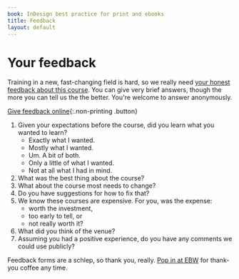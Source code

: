 ```yaml
---
book: InDesign best practice for print and ebooks
title: Feedback
layout: default
---
```


# Your feedback

Training in a new, fast-changing field is hard, so we really need [your honest feedback about this course](http://goo.gl/forms/GW3tfIkXVK). You can give very brief answers, though the more you can tell us the the better. You're welcome to answer anonymously.

[Give feedback online](http://goo.gl/forms/GW3tfIkXVK){:.non-printing .button}

1.	Given your expectations before the course, did you learn what you wanted to learn?
	*	Exactly what I wanted.
	*	Mostly what I wanted.
	*	Um. A bit of both.
	*	Only a little of what I wanted.
	*	Not at all what I had in mind.
2.	What was the best thing about the course?
3.	What about the course most needs to change?
4.	Do you have suggestions for how to fix that?
5.	We know these courses are expensive. For you, was the expense:
	*	worth the investment,
	*	too early to tell, or
	*	not really worth it?
6.	What did you think of the venue?
7.	Assuming you had a positive experience, do you have any comments we could use publicly?

Feedback forms are a schlep, so thank you, really. [Pop in at EBW](http://electricbookworks.com/contact) for thank-you coffee any time.
